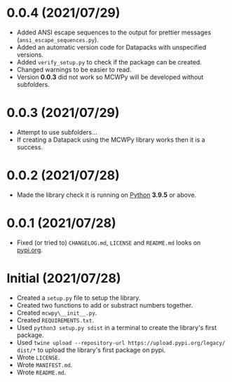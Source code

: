 # 0.0.4 (2021/07/29)
- Added ANSI escape sequences to the output for prettier messages (`ansi_escape_sequences.py`).
- Added an automatic version code for Datapacks with unspecified versions.  
- Added `verify_setup.py` to check if the package can be created.  
- Changed warnings to be easier to read.
- Version **0.0.3** did not work so MCWPy will be developed without subfolders.  

# 0.0.3 (2021/07/29)
- Attempt to use subfolders...  
- If creating a Datapack using the MCWPy library works then it is a success.  

# 0.0.2 (2021/07/28)
- Made the library check it is running on [Python](https://www.python.org/downloads/) **3.9.5** or above.  

# 0.0.1 (2021/07/28)
- Fixed (or tried to) `CHANGELOG.md`, `LICENSE` and `README.md` looks on [pypi.org](https://pypi.org/project/mcwpy/).  

# Initial (2021/07/28)
- Created a `setup.py` file to setup the library.  
- Created two functions to add or substract numbers together.  
- Created `mcwpy\__init__.py`.  
- Created `REQUIREMENTS.txt`.  
- Used `python3 setup.py sdist` in a terminal to create the library's first package.  
- Used `twine upload --repository-url https://upload.pypi.org/legacy/ dist/*` to upload the library's first package on pypi.  
- Wrote `LICENSE`.  
- Wrote `MANIFEST.md`.  
- Wrote `README.md`.  
